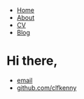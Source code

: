 <!DOCTYPE html>
<html>
	<head>
		<title>Kenny Lov</title>
	</head>
	<body>
		<nav>
    		<ul>
        		<li><a href="/">Home</a></li>
	        	<li><a href="/about">About</a></li>
        		<li><a href="/cv">CV</a></li>
        		<li><a href="/blog">Blog</a></li>
    		</ul>
		</nav>
		<div class="container">
    		<div class="blurb">
        		<h1>Hi there,</h1>
				<p></p>
    		</div><!-- /.blurb -->
		</div><!-- /.container -->
		<footer>
    		<ul>
        		<li><a href="lov.kenny1996@gmail.com">email</a></li>
        		<li><a href="https://github.com/clfkenny">github.com/clfkenny</a></li>
			</ul>
		</footer>
	</body>
</html>
